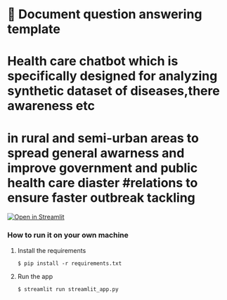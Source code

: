 # 📄 Document question answering template

# Health care chatbot which is specifically designed for analyzing synthetic dataset of diseases,there awareness etc
# in rural and semi-urban areas to spread general awarness and improve government and public health care diaster #relations to ensure faster outbreak tackling

[![Open in Streamlit](https://static.streamlit.io/badges/streamlit_badge_black_white.svg)](https://document-question-answering-template.streamlit.app/)

### How to run it on your own machine

1. Install the requirements

   ```
   $ pip install -r requirements.txt
   ```

2. Run the app

   ```
   $ streamlit run streamlit_app.py
   ```
